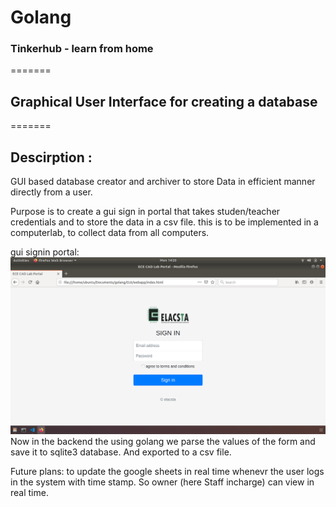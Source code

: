 # Golang
### Tinkerhub - learn from home
=======
## Graphical User Interface for creating a database
=======
## Descirption :
GUI based database creator and archiver to store Data in efficient manner directly from a user.

Purpose is to create a gui sign in portal that takes studen/teacher credentials and to store the data in a csv file.
this is to be implemented in a computerlab, to collect data from all computers.

gui signin portal:
![](images/gui.png)
Now in the backend the using golang we parse the values of the form and save it to sqlite3 database. And exported to a csv file.

Future plans: to update the google sheets in real time whenevr the user logs in the system with time stamp. So owner (here Staff incharge) can view in real time.
